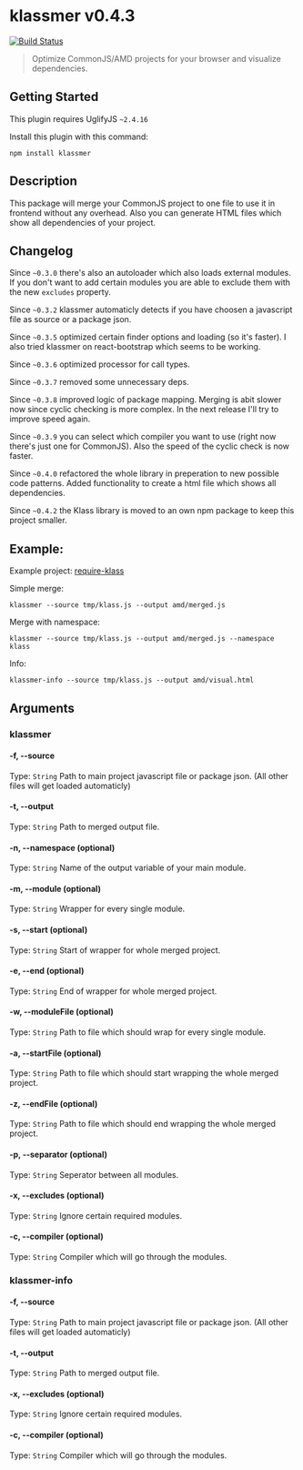 # klassmer v0.4.3
[![Build Status](https://travis-ci.org/ayecue/klassmer.png?branch=master)](https://travis-ci.org/ayecue/klassmer)

> Optimize CommonJS/AMD projects for your browser and visualize dependencies.


## Getting Started
This plugin requires UglifyJS `~2.4.16`

Install this plugin with this command:

```shell
npm install klassmer
```


## Description

This package will merge your CommonJS project to one file to use it in frontend without any overhead. Also you can generate HTML files which show all dependencies of your project.

## Changelog

Since `~0.3.0` there's also an autoloader which also loads external modules. If you don't want to add certain modules you are able to exclude them with the new `excludes` property.

Since `~0.3.2` klassmer automaticly detects if you have choosen a javascript file as source or a package json.

Since `~0.3.5` optimized certain finder options and loading (so it's faster). I also tried klassmer on react-bootstrap which seems to be working.

Since `~0.3.6` optimized processor for call types.

Since `~0.3.7` removed some unnecessary deps.

Since `~0.3.8` improved logic of package mapping. Merging is abit slower now since cyclic checking is more complex. In the next release I'll try to improve speed again.

Since `~0.3.9` you can select which compiler you want to use (right now there's just one for CommonJS). Also the speed of the cyclic check is now faster.

Since `~0.4.0` refactored the whole library in preperation to new possible code patterns. Added functionality to create a html file which shows all dependencies.

Since `~0.4.2` the Klass library is moved to an own npm package to keep this project smaller.


## Example:

Example project: [require-klass](https://github.com/ayecue/require-klass)

Simple merge:
```shell
klassmer --source tmp/klass.js --output amd/merged.js
```

Merge with namespace:
```shell
klassmer --source tmp/klass.js --output amd/merged.js --namespace klass
```

Info:
```shell
klassmer-info --source tmp/klass.js --output amd/visual.html
```


## Arguments

### klassmer

#### -f, --source
Type: `String`
Path to main project javascript file or package json. (All other files will get loaded automaticly)

#### -t, --output
Type: `String`
Path to merged output file.

#### -n, --namespace (optional)
Type: `String`
Name of the output variable of your main module.

#### -m, --module (optional)
Type: `String`
Wrapper for every single module.

#### -s, --start (optional)
Type: `String`
Start of wrapper for whole merged project.

#### -e, --end (optional)
Type: `String`
End of wrapper for whole merged project.

#### -w, --moduleFile (optional)
Type: `String`
Path to file which should wrap for every single module.

#### -a, --startFile (optional)
Type: `String`
Path to file which should start wrapping the whole merged project.

#### -z, --endFile (optional)
Type: `String`
Path to file which should end wrapping the whole merged project.

#### -p, --separator (optional)
Type: `String`
Seperator between all modules.

#### -x, --excludes (optional)
Type: `String`
Ignore certain required modules.

#### -c, --compiler (optional)
Type: `String`
Compiler which will go through the modules.


### klassmer-info

#### -f, --source
Type: `String`
Path to main project javascript file or package json. (All other files will get loaded automaticly)

#### -t, --output
Type: `String`
Path to merged output file.

#### -x, --excludes (optional)
Type: `String`
Ignore certain required modules.

#### -c, --compiler (optional)
Type: `String`
Compiler which will go through the modules.